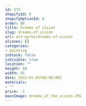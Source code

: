 ```yaml
---
id: 575
shopifyId: 0
shopifyOptionId: 0
order: 80
title: Dreams of vision
slug: dreams-of-vision
url: art-works/dreams-of-vision
aliases: []
categories:
- painting
inStock: false
isVisible: true
location: ""
height: 60
width: 85
date: 2022-01-01T00:00:00Z
materials:
- ""
price: -1
mainImage: dreams_of_the_vision.JPG
---
```

